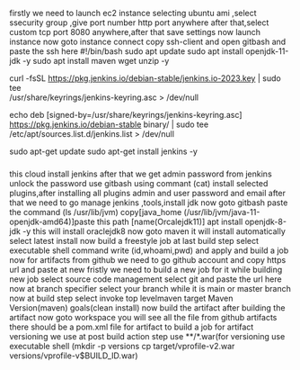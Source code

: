 firstly we need to launch ec2 instance selecting ubuntu ami ,select ssecurity group ,give port number http port anywhere after that,select custom tcp port 8080 anywhere,after that save settings now launch instance
now goto instance connect copy ssh-client and open gitbash and paste the ssh here
#!/bin/bash
sudo apt update
sudo apt install openjdk-11-jdk -y
sudo apt install maven wget unzip -y

curl -fsSL https://pkg.jenkins.io/debian-stable/jenkins.io-2023.key | sudo tee \
  /usr/share/keyrings/jenkins-keyring.asc > /dev/null
  
echo deb [signed-by=/usr/share/keyrings/jenkins-keyring.asc] \
  https://pkg.jenkins.io/debian-stable binary/ | sudo tee \
  /etc/apt/sources.list.d/jenkins.list > /dev/null

sudo apt-get update
sudo apt-get install jenkins -y
###
this cloud install jenkins
after that we get admin password from jenkins unlock the password use gitbash using commant (cat)
install selected plugins,after installing all plugins admin and user password and email
after that we need to go manage jenkins ,tools,install jdk now goto gitbash paste the command (ls /usr/lib/jvm)
copy[java_home (/usr/lib/jvm/java-11-openjdk-amd64)]paste this path [name(Orcalejdk11)]
apt install openjdk-8-jdk -y this will install oraclejdk8 
now goto maven it will install automatically select latest install
now build a freestyle job
at last build step select executable shell command write (id,whoami,pwd) and apply and build a job
now for artifacts from github we need to go github account and copy https url and paste at new fristly we need to build a new job for it
while building new job select source code management select git and paste the url here now at branch specifier select your branch while it is main or master branch
now at build step select invoke top levelmaven target Maven Version(maven) goals(clean install)
now build the artifact after building the artifact now goto workspace you will see all the file from github artifacts
there should be a pom.xml file for artifact to build a job
for artifact versioning we use at post  build action   step use **/*.war(for versioning use executable shell (mkdir -p versions cp target/vprofile-v2.war versions/vprofile-v$BUILD_ID.war)
